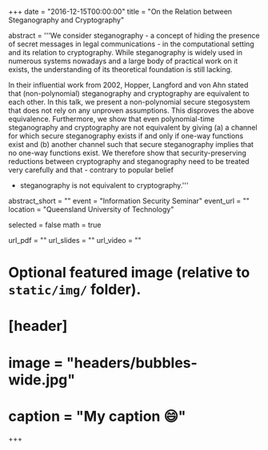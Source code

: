 +++
date = "2016-12-15T00:00:00"
title = "On the Relation between Steganography and Cryptography"

abstract = '''We consider steganography - a concept of hiding the
presence of secret messages in legal communications - in the
computational setting and its relation to cryptography. While
steganography is widely used in numerous systems nowadays and a large
body of practical work on it exists, the understanding of its
theoretical foundation is still lacking.

In their influential work from 2002, Hopper, Langford and von Ahn stated
that (non-polynomial) steganography and cryptography are equivalent to
each other. In this talk, we present a non-polynomial secure stegosystem
that does not rely on any unproven assumptions. This disproves the above
equivalence. Furthermore, we show that even polynomial-time
steganography and cryptography are not equivalent by giving (a) a
channel for which secure steganography exists if and only if one-way
functions exist and (b) another channel such that secure steganography
implies that no one-way functions exist. We therefore show that
security-preserving reductions between cryptography and steganography
need to be treated very carefully and that - contrary to popular belief
- steganography is not equivalent to cryptography.'''


abstract_short = ""
event = "Information Security Seminar"
event_url = ""
location = "Queensland University of Technology"

selected = false
math = true

url_pdf = ""
url_slides = ""
url_video = ""

# Optional featured image (relative to `static/img/` folder).
# [header]
# image = "headers/bubbles-wide.jpg"
# caption = "My caption :smile:"

+++

